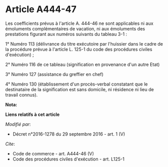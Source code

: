 # Article A444-47

Les coefficients prévus à l'article A. 444-46 ne sont applicables ni aux émoluments complémentaires de vacation, ni aux
émoluments des prestations figurant aux numéros suivants du tableau 3-1 : 

1° Numéro 113 (délivrance du titre exécutoire par l'huissier dans le cadre de la procédure prévue à l'article L. 125-1 du
code des procédures civiles d'exécution) ; 

2° Numéro 116 de ce tableau (signification en provenance d'un autre Etat) 

3° Numéro 127 (assistance du greffier en chef) 

4° Numéro 130 (établissement d'un procès-verbal constatant que le destinataire de la signification est sans domicile, ni
résidence ni lieu de travail connus).

**Nota:**



**Liens relatifs à cet article**

_Modifié par_:

  - Décret n°2016-1278 du 29 septembre 2016 - art. 1 (V)

_Cite_:

  - Code de commerce - art. A444-46 (V)
  - Code des procédures civiles d'exécution - art. L125-1
